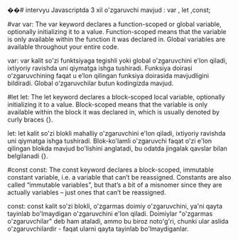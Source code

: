 ��#   i n t e r v y u 
 Javascriptda 3 xil o'zgaruvchi mavjud : var , let ,const;

#var 
var: The var keyword declares a function-scoped or global variable, optionally initializing it to a value.
Function-scoped means that the variable is only available within the function it was declared in. Global variables are available throughout your entire code.

var: var kalit so'zi funktsiyaga tegishli yoki global o'zgaruvchini e'lon qiladi, ixtiyoriy ravishda uni qiymatga ishga tushiradi.
Funksiya doirasi oʻzgaruvchining faqat u eʼlon qilingan funksiya doirasida mavjudligini bildiradi. Global oʻzgaruvchilar butun kodingizda mavjud.

#let
let: The let keyword declares a block-scoped local variable, optionally initializing it to a value.
Block-scoped means that the variable is only available within the block it was declared in, which is usually denoted by curly braces {}.

let: let kalit so'zi blokli mahalliy o'zgaruvchini e'lon qiladi, ixtiyoriy ravishda uni qiymatga ishga tushiradi.
Blok-ko'lamli o'zgaruvchi faqat o'zi e'lon qilingan blokda mavjud bo'lishini anglatadi, bu odatda jingalak qavslar bilan belgilanadi {}.


#const
const: The const keyword declares a block-scoped, immutable constant variable, i.e. a variable that can’t be reassigned.
Constants are also called “immutable variables”, but that’s a bit of a misnomer since they are actually variables – just ones that can’t be reassigned.

const: const kalit so'zi blokli, o'zgarmas doimiy o'zgaruvchini, ya'ni qayta tayinlab bo'lmaydigan o'zgaruvchini e'lon qiladi.
Doimiylar "o'zgarmas o'zgaruvchilar" deb ham ataladi, ammo bu biroz noto'g'ri, chunki ular aslida o'zgaruvchilardir - faqat ularni qayta tayinlab bo'lmaydiganlar.




 
